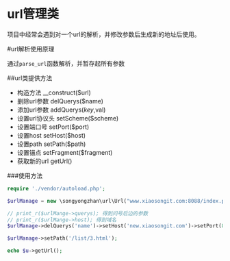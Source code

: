 url管理类
====
项目中经常会遇到对一个url的解析，并修改参数后生成新的地址后使用。

#url解析使用原理

通过`parse_url`函数解析，并暂存起所有参数


##url类提供方法
 
* 构造方法 __construct($url)
* 删除url参数 delQuerys($name)
* 添加url参数 addQuerys($key,$val)
* 设置url协议头 setScheme($scheme)
* 设置端口号 setPort($port)
* 设置host  setHost($host)
* 设置path  setPath($path)
* 设置锚点  setFragment($fragment)
* 获取新的url getUrl()


###使用方法

```php
require './vendor/autoload.php';

$urlManage = new \songyongzhan\url\Url("www.xiaosongit.com:8088/index.php/user/edit?name=jim&age=11#two");

// print_r($urlMange->querys); 得到问号后边的参数
// print_r($urlMange->host); 得到域名
$urlManage->delQuerys('name')->setHost('new.xiaosongit.com')->setPort(80)->addQuerys('page', 1)->setFragment('one');

$urlManage->setPath('/list/3.html');

echo $u->getUrl();

```




